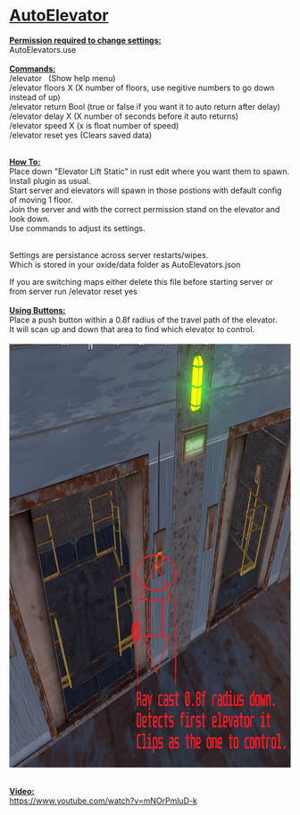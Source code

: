 <h1 class=" d-flex flex-wrap flex-items-center wb-break-word f3 text-normal"><strong class="mr-2 flex-self-stretch"><a href="https://github.com/bmgjet/AutoElevator" data-pjax="#js-repo-pjax-container">AutoElevator</a></strong></h1>
<p><strong><span style="text-decoration: underline;">Permission required to change settings:</span></strong><br />AutoElevators.use<br /><br /><strong><span style="text-decoration: underline;">Commands:</span></strong><br />/elevator&nbsp;&nbsp; (Show help menu)<br />/elevator floors X (X number of floors, use negitive numbers to go down instead of up)<br />/elevator return Bool (true or false if you want it to auto return after delay)<br />/elevator delay X (X number of seconds before it auto returns)<br />/elevator speed X (x is float number of speed)<br />/elevator reset yes (Clears saved data)</p>
<p><br /><span style="text-decoration: underline;"><strong>How To:</strong><br /></span>Place down "Elevator Lift Static" in rust edit where you want them to spawn.<br />Install plugin as usual.<br />Start server and elevators will spawn in those postions with default config of moving 1 floor.<br />Join the server and with the correct permission stand on the elevator and look down.<br />Use commands to adjust its settings.<br /><br /></p>
<p>Settings are persistance across server restarts/wipes.<br />Which is stored in your oxide/data folder as AutoElevators.json</p>
<p>If you are switching maps either delete this file before starting server or from server run /elevator reset yes<br /><br /><span style="text-decoration: underline;"><strong>Using Buttons:</strong></span><br />Place a push button within a 0.8f radius of the travel path of the elevator.<br />It will scan up and down that area to find which elevator to control.<br /><br /><img src="https://github.com/bmgjet/AutoElevator/raw/main/button.jpg" alt="" width="1024" height="760" /><br /><br /></p>
<p><span style="text-decoration: underline;"><strong>Video:</strong></span> <br /><a href="https://www.youtube.com/watch?v=mNOrPmluD-k">https://www.youtube.com/watch?v=mNOrPmluD-k</a></p>
